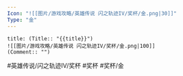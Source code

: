 ```yaml
---
Icon: "![[图片/游戏攻略/英雄传说 闪之轨迹IV/奖杯/金.png|30]]"
Type: "金"
---
```

```ad-ed-sen-4-gold
title: (Title:: "{{title}}")
![[图片/游戏攻略/英雄传说 闪之轨迹IV/奖杯/金.png|100]]
(Comment:: "")
```

#英雄传说/闪之轨迹IV/奖杯  #奖杯 #奖杯/金